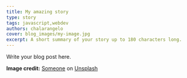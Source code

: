 ```yaml
---
title: My amazing story
type: story
tags: javascript,webdev
authors: chalarangelo
cover: blog_images/my-image.jpg
excerpt: A short summary of your story up to 180 characters long.
---
```


Write your blog post here.

**Image credit:** [Someone](https://unsplash.com/...?utm_source=unsplash&utm_medium=referral&utm_content=creditCopyText) on [Unsplash](https://unsplash.com?utm_source=unsplash&utm_medium=referral&utm_content=creditCopyText)
